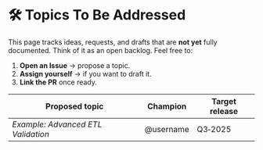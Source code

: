 # 🛠️ Topics To Be Addressed

This page tracks ideas, requests, and drafts that are **not yet** fully documented. Think of it as an open backlog. Feel free to:

1. **Open an Issue** → propose a topic.
2. **Assign yourself** → if you want to draft it.
3. **Link the PR** once ready.

| Proposed topic | Champion | Target release |
|---------------|----------|----------------|
| *Example: Advanced ETL Validation* | @username | Q3‑2025 |
